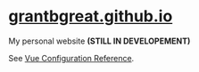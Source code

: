 # [grantbgreat.github.io](https://grantbgreat.github.io/)
My personal website **(STILL IN DEVELOPEMENT)**

See [Vue Configuration Reference](https://cli.vuejs.org/config/).
